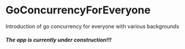 # GoConcurrencyForEveryone

Introduction of go concurrency for everyone with various backgrounds 

##### The app is currently under construction!!!
